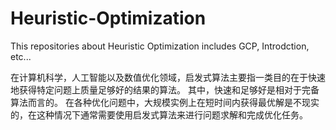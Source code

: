 # Heuristic-Optimization
This repositories about Heuristic Optimization includes GCP, Introdction, etc...

在计算机科学，人工智能以及数值优化领域，启发式算法主要指一类目的在于快速地获得特定问题上质量足够好的结果的算法。
其中，快速和足够好是相对于完备算法而言的。
在各种优化问题中，大规模实例上在短时间内获得最优解是不现实的，在这种情况下通常需要使用启发式算法来进行问题求解和完成优化任务。
